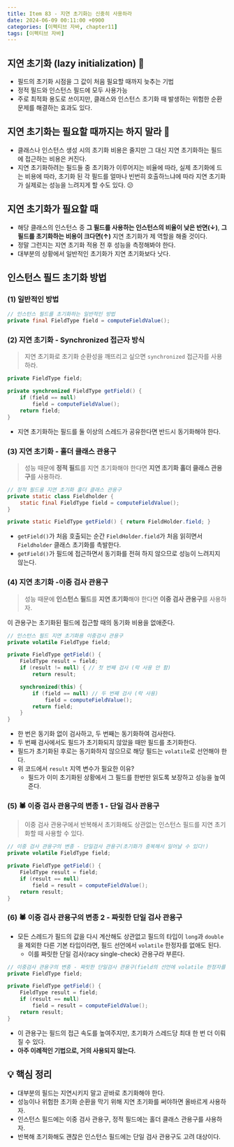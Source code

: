 ```yaml
---
title: Item 83 - 지연 초기화는 신중히 사용하라
date: 2024-06-09 00:11:00 +0900
categories: [이펙티브 자바, chapter11]
tags: [이펙티브 자바]
---
```


## **지연 초기화 (lazy initialization) 🐢**

- 필드의 초기화 시점을 그 값이 처음 필요할 때까지 늦추는 기법
- 정적 필드와 인스턴스 필드에 모두 사용가능
- 주로 최적화 용도로 쓰이지만, 클래스와 인스턴스 초기화 때 발생하는 위험한 순환 문제를 해결하는 효과도 있다.

## **지연 초기화는 필요할 때까지는 하지 말라 🙅**

- 클래스나 인스턴스 생성 시의 초기화 비용은 줄지만 그 대신 지연 초기화하는 필드에 접근하는 비용은 커진다.
- 지연 초기화하려는 필드들 중 초기화가 이루어지는 비율에 따라, 실제 초기화에 드는 비용에 따라, 초기화 된 각 필드를 얼마나 빈번히 호출하느냐에 따라 지연 초기화가 실제로는 성능을 느려지게 할 수도 있다. 😕

## **지연 초기화가 필요할 때**

- 해당 클래스의 인스턴스 중 **그 필드를 사용하는 인스턴스의 비율이 낮은 반면(↓)**, **그 필드를 초기화하는 비용이 크다면(↑)** 지연 초기화가 제 역할을 해줄 것이다.
- 정말 그런지는 지연 초기화 적용 전 후 성능을 측정해봐야 한다.
- 대부분의 상황에서 일반적인 초기화가 지연 초기화보다 낫다.

## **인스턴스 필드 초기화 방법**

### **(1) 일반적인 방법**

```java
// 인스턴스 필드를 초기화하는 일반적인 방법
private final FieldType field = computeFieldValue();
```

### **(2) 지연 초기화 - Synchronized 접근자 방식**

> 지연 초기화로 초기화 순환성을 깨뜨리고 싶으면 `synchronized` 접근자를 사용하라.

```java
private FieldType field;

private synchronized FieldType getField() {
    if (field == null)
        field = computeFieldValue();
    return field;
}
```
- 지연 초기화하는 필드를 둘 이상의 스레드가 공유한다면 반드시 동기화해야 한다.

### **(3) 지연 초기화 - 홀더 클래스 관용구**

> 성능 때문에 **정적 필드**를 지연 초기화해야 한다면 **지연 초기화 홀더 클래스 관용구**를 사용하라.

```java
// 정적 필드용 지연 초기화 홀더 클래스 관용구
private static class Fieldholder {
    static final FieldType field = computeFieldValue();
}

private static FieldType getField() { return FieldHolder.field; }
```
- `getField()`가 처음 호출되는 순간 `FieldHolder.field`가 처음 읽히면서 `Fieldholder` 클래스 초기화를 촉발한다.
- `getField()`가 필드에 접근하면서 동기화를 전혀 하지 않으므로 성능이 느려지지 않는다.

### **(4) 지연 초기화 -이중 검사 관용구**

> 성능 때문에 **인스턴스 필드**를 **지연 초기화**해야 한다면 **이중 검사 관용구**를 사용하자.

이 관용구는 초기화된 필드에 접근할 때의 동기화 비용을 없애준다.

```java
// 인스턴스 필드 지연 초기화용 이중검사 관용구
private volatile FieldType field;

private FieldType getField() {
    FieldType result = field;
    if (result != null) { // 첫 번째 검사 (락 사용 안 함)
        return result;

    synchronized(this) {
        if (field == null) // 두 번째 검사 (락 사용)
            field = computeFieldValue();
        return field;
    }
}
```
- 한 번은 동기화 없이 검사하고, 두 번째는 동기화하여 검사한다.
- 두 번째 검사에서도 필드가 초기화되지 않았을 때만 필드를 초기화한다.
- 필드가 초기화된 후로는 동기화하지 않으므로 해당 필드는 `volatile`로 선언해야 한다.
- 위 코드에서 `result` 지역 변수가 필요한 이유?
    - 필드가 이미 초기화된 상황에서 그 필드를 한번만 읽도록 보장하고 성능을 높여준다.

### **(5) 🕷️ 이중 검사 관용구의 변종 1 - 단일 검사 관용구**

> 이중 검사 관용구에서 반복해서 초기화해도 상관없는 인스턴스 필드를 지연 초기화할 때 사용할 수 있다.

```java
// 이중 검사 관용구의 변종 - 단일검사 관용구(초기화가 중복해서 일어날 수 있다!)
private volatile FieldType field;

private FieldType getField() {
    FieldType result = field;
    if (result == null)
        field = result = computeFieldValue();
    return result;
}
```

### **(6) 🕷️ 이중 검사 관용구의 변종 2 - 짜릿한 단일 검사 관용구**

- 모든 스레드가 필드의 값을 다시 계산해도 상관없고 필드의 타입이 `long`과 `double`을 제외한 다른 기본 타입이라면, 필드 선언에서 `volatile` 한정자를 없애도 된다.
    - 이를 짜릿한 단일 검사(racy single-check) 관용구라 부른다.

```java
// 이중검사 관용구의 변종 - 짜릿한 단일검사 관용구(field의 선언에 volatile 한정자를 제거했다.)
private FieldType field;

private FieldType getField() {
    FieldType result = field;
    if (result == null)
        field = result = computeFieldValue();
    return result;
}
```
- 이 관용구는 필드의 접근 속도를 높여주지만, 초기화가 스레드당 최대 한 번 더 이뤄질 수 있다.
- **아주 이례적인 기법으로, 거의 사용되지 않는다.**

## **💡 핵심 정리**

- 대부분의 필드는 지연시키지 말고 곧바로 초기화해야 한다.
- 성능이나 위험한 초기화 순환을 막기 위해 지연 초기화를 써야하면 올바르게 사용하자.
- 인스턴스 필드에는 이중 검사 관용구, 정적 필드에는 홀더 클래스 관용구를 사용하자.
- 반복해 초기화해도 괜찮은 인스턴스 필드에는 단일 검사 관용구도 고려 대상이다.
